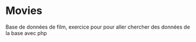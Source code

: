 # Movies
Base de données de film, exercice pour pour aller chercher des données de la base avec php 
